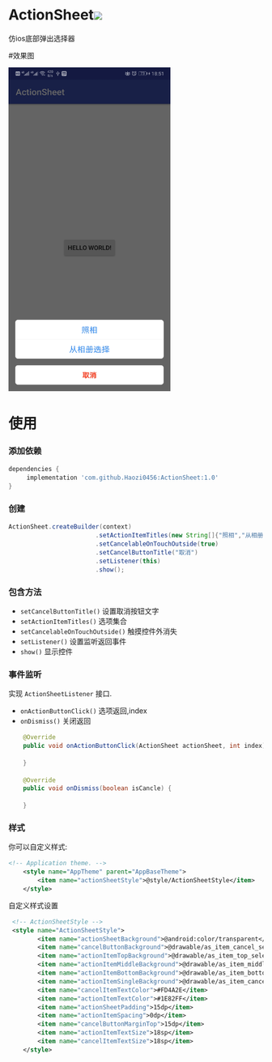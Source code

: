 # ActionSheet[![](https://jitpack.io/v/Haozi0456/ActionSheet.svg)](https://jitpack.io/#Haozi0456/ActionSheet)
仿ios底部弹出选择器

#效果图
<p>
   <img src="https://github.com/Haozi0456/ActionSheet/blob/master/Screenshot_20181102-185157.jpg" width="320"  height="640" alt="Screenshot"/>

# 使用

### 添加依赖

```groovy
dependencies {
     implementation 'com.github.Haozi0456:ActionSheet:1.0'
}
```

### 创建

```java
ActionSheet.createBuilder(context)
                        .setActionItemTitles(new String[]{"照相","从相册选择"})
                        .setCancelableOnTouchOutside(true)
                        .setCancelButtonTitle("取消")
                        .setListener(this)
                        .show();
```

### 包含方法

* `setCancelButtonTitle()` 设置取消按钮文字
* `setActionItemTitles()` 选项集合
* `setCancelableOnTouchOutside()` 触摸控件外消失
* `setListener()` 设置监听返回事件
* `show()` 显示控件

### 事件监听

实现 `ActionSheetListener` 接口.
* `onActionButtonClick()` 选项返回,index
* `onDismiss()` 关闭返回

```java
   	@Override
	public void onActionButtonClick(ActionSheet actionSheet, int index) {
		
	}

	@Override
	public void onDismiss(boolean isCancle) {
		
	}
```

### 样式

你可以自定义样式:

```xml
<!-- Application theme. -->
    <style name="AppTheme" parent="AppBaseTheme">
        <item name="actionSheetStyle">@style/ActionSheetStyle</item>
    </style>
```

自定义样式设置

```xml
 <!-- ActionSheetStyle -->
 <style name="ActionSheetStyle">
        <item name="actionSheetBackground">@android:color/transparent</item>
        <item name="cancelButtonBackground">@drawable/as_item_cancel_selector</item>
        <item name="actionItemTopBackground">@drawable/as_item_top_selector</item>
        <item name="actionItemMiddleBackground">@drawable/as_item_middle_selector</item>
        <item name="actionItemBottomBackground">@drawable/as_item_bottom_selector</item>
        <item name="actionItemSingleBackground">@drawable/as_item_cancel_selector</item>
        <item name="cancelItemTextColor">#FD4A2E</item>
        <item name="actionItemTextColor">#1E82FF</item>
        <item name="actionSheetPadding">15dp</item>
        <item name="actionItemSpacing">0dp</item>
        <item name="cancelButtonMarginTop">15dp</item>
        <item name="actionItemTextSize">18sp</item>
        <item name="cancelItemTextSize">18sp</item>
    </style>
```

